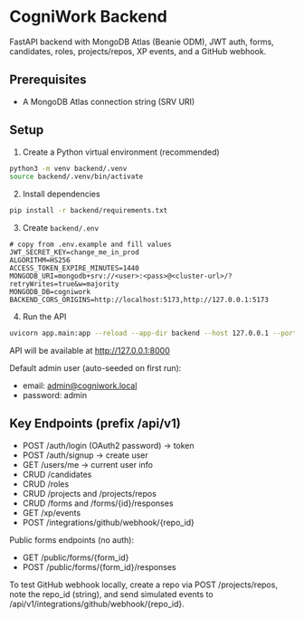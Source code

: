 # CogniWork Backend

FastAPI backend with MongoDB Atlas (Beanie ODM), JWT auth, forms, candidates, roles, projects/repos, XP events, and a GitHub webhook.

## Prerequisites
- A MongoDB Atlas connection string (SRV URI)

## Setup

1) Create a Python virtual environment (recommended)

```bash
python3 -m venv backend/.venv
source backend/.venv/bin/activate
```

2) Install dependencies

```bash
pip install -r backend/requirements.txt
```

3) Create `backend/.env`

```env
# copy from .env.example and fill values
JWT_SECRET_KEY=change_me_in_prod
ALGORITHM=HS256
ACCESS_TOKEN_EXPIRE_MINUTES=1440
MONGODB_URI=mongodb+srv://<user>:<pass>@<cluster-url>/?retryWrites=true&w=majority
MONGODB_DB=cogniwork
BACKEND_CORS_ORIGINS=http://localhost:5173,http://127.0.0.1:5173
```

4) Run the API

```bash
uvicorn app.main:app --reload --app-dir backend --host 127.0.0.1 --port 8000
```

API will be available at http://127.0.0.1:8000

Default admin user (auto-seeded on first run):
- email: admin@cogniwork.local
- password: admin

## Key Endpoints (prefix /api/v1)
- POST /auth/login (OAuth2 password) -> token
- POST /auth/signup -> create user
- GET /users/me -> current user info
- CRUD /candidates
- CRUD /roles
- CRUD /projects and /projects/repos
- CRUD /forms and /forms/{id}/responses
- GET /xp/events
- POST /integrations/github/webhook/{repo_id}

Public forms endpoints (no auth):
- GET /public/forms/{form_id}
- POST /public/forms/{form_id}/responses

To test GitHub webhook locally, create a repo via POST /projects/repos, note the repo_id (string), and send simulated events to /api/v1/integrations/github/webhook/{repo_id}.

